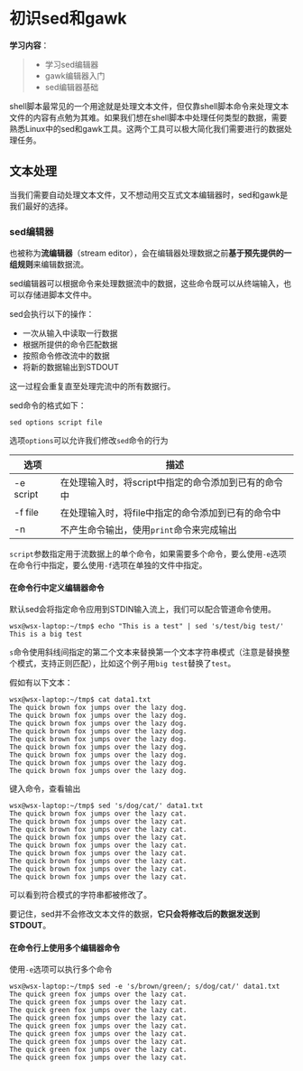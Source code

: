 # 初识sed和gawk

**学习内容**：

>- 学习sed编辑器
>- gawk编辑器入门
>- sed编辑器基础

shell脚本最常见的一个用途就是处理文本文件，但仅靠shell脚本命令来处理文本文件的内容有点勉为其难。如果我们想在shell脚本中处理任何类型的数据，需要熟悉Linux中的sed和gawk工具。这两个工具可以极大简化我们需要进行的数据处理任务。

## 文本处理

当我们需要自动处理文本文件，又不想动用交互式文本编辑器时，sed和gawk是我们最好的选择。

### sed编辑器

也被称为**流编辑器**（stream editor），会在编辑器处理数据之前**基于预先提供的一组规则**来编辑数据流。

sed编辑器可以根据命令来处理数据流中的数据，这些命令既可以从终端输入，也可以存储进脚本文件中。

sed会执行以下的操作：

- 一次从输入中读取一行数据
- 根据所提供的命令匹配数据
- 按照命令修改流中的数据
- 将新的数据输出到STDOUT

这一过程会重复直至处理完流中的所有数据行。

sed命令的格式如下：

```shell
sed options script file
```

选项`options`可以允许我们修改`sed`命令的行为

| 选项        | 描述                            |
| --------- | ----------------------------- |
| -e script | 在处理输入时，将script中指定的命令添加到已有的命令中 |
| -f file   | 在处理输入时，将file中指定的命令添加到已有的命令中   |
| -n        | 不产生命令输出，使用`print`命令来完成输出      |

`script`参数指定用于流数据上的单个命令，如果需要多个命令，要么使用`-e`选项在命令行中指定，要么使用`-f`选项在单独的文件中指定。

#### 在命令行中定义编辑器命令

默认sed会将指定命令应用到STDIN输入流上，我们可以配合管道命令使用。

```shell
wsx@wsx-laptop:~/tmp$ echo "This is a test" | sed 's/test/big test/'
This is a big test
```

`s`命令使用斜线间指定的第二个文本来替换第一个文本字符串模式（注意是替换整个模式，支持正则匹配），比如这个例子用`big test`替换了`test`。

假如有以下文本：

```shell
wsx@wsx-laptop:~/tmp$ cat data1.txt
The quick brown fox jumps over the lazy dog.
The quick brown fox jumps over the lazy dog.
The quick brown fox jumps over the lazy dog.
The quick brown fox jumps over the lazy dog.
The quick brown fox jumps over the lazy dog.
The quick brown fox jumps over the lazy dog.
The quick brown fox jumps over the lazy dog.
The quick brown fox jumps over the lazy dog.
The quick brown fox jumps over the lazy dog.
```

键入命令，查看输出

```shell
wsx@wsx-laptop:~/tmp$ sed 's/dog/cat/' data1.txt
The quick brown fox jumps over the lazy cat.
The quick brown fox jumps over the lazy cat.
The quick brown fox jumps over the lazy cat.
The quick brown fox jumps over the lazy cat.
The quick brown fox jumps over the lazy cat.
The quick brown fox jumps over the lazy cat.
The quick brown fox jumps over the lazy cat.
The quick brown fox jumps over the lazy cat.
The quick brown fox jumps over the lazy cat.
```

可以看到符合模式的字符串都被修改了。

要记住，sed并不会修改文本文件的数据，**它只会将修改后的数据发送到STDOUT**。

#### 在命令行上使用多个编辑器命令

使用`-e`选项可以执行多个命令

```shell
wsx@wsx-laptop:~/tmp$ sed -e 's/brown/green/; s/dog/cat/' data1.txt
The quick green fox jumps over the lazy cat.
The quick green fox jumps over the lazy cat.
The quick green fox jumps over the lazy cat.
The quick green fox jumps over the lazy cat.
The quick green fox jumps over the lazy cat.
The quick green fox jumps over the lazy cat.
The quick green fox jumps over the lazy cat.
The quick green fox jumps over the lazy cat.
The quick green fox jumps over the lazy cat.
```

